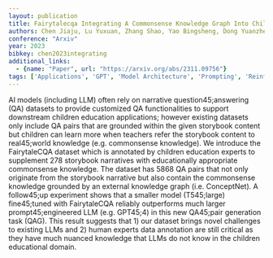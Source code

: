 ```yaml
---
layout: publication
title: Fairytalecqa Integrating A Commonsense Knowledge Graph Into Childrens Storybook Narratives
authors: Chen Jiaju, Lu Yuxuan, Zhang Shao, Yao Bingsheng, Dong Yuanzhe, Xu Ying, Li Yunyao, Wang Qianwen, Wang Dakuo, Sun Yuling
conference: "Arxiv"
year: 2023
bibkey: chen2023integrating
additional_links:
  - {name: "Paper", url: "https://arxiv.org/abs/2311.09756"}
tags: ['Applications', 'GPT', 'Model Architecture', 'Prompting', 'Reinforcement Learning']
---
```

AI models (including LLM) often rely on narrative question45;answering (QA) datasets to provide customized QA functionalities to support downstream children education applications; however existing datasets only include QA pairs that are grounded within the given storybook content but children can learn more when teachers refer the storybook content to real45;world knowledge (e.g. commonsense knowledge). We introduce the FairytaleCQA dataset which is annotated by children education experts to supplement 278 storybook narratives with educationally appropriate commonsense knowledge. The dataset has 5868 QA pairs that not only originate from the storybook narrative but also contain the commonsense knowledge grounded by an external knowledge graph (i.e. ConceptNet). A follow45;up experiment shows that a smaller model (T545;large) fine45;tuned with FairytaleCQA reliably outperforms much larger prompt45;engineered LLM (e.g. GPT45;4) in this new QA45;pair generation task (QAG). This result suggests that 1) our dataset brings novel challenges to existing LLMs and 2) human experts data annotation are still critical as they have much nuanced knowledge that LLMs do not know in the children educational domain.
